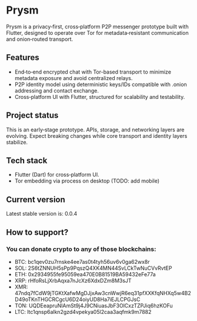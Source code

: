 # Prysm

Prysm is a privacy‑first, cross‑platform P2P messenger prototype built with Flutter, designed to operate over Tor for metadata‑resistant communication and onion‑routed transport.

## Features

- End‑to‑end encrypted chat with Tor-based transport to minimize metadata exposure and avoid centralized relays.
- P2P identity model using deterministic keys/IDs compatible with .onion addressing and contact exchange.
- Cross‑platform UI with Flutter, structured for scalability and testability.

## Project status

This is an early‑stage prototype. APIs, storage, and networking layers are evolving. Expect breaking changes while core transport and identity layers stabilize.

## Tech stack

- Flutter (Dart) for cross‑platform UI.
- Tor embedding via process on desktop (TODO: add mobile)

## Current version

Latest stable version is: 0.0.4

## How to support?

### You can donate crypto to any of those blockchains:
- BTC: bc1qev0zu7rnske4ee7as0t4tyh56uv6v0ga62wx8r
- SOL: 2S6tZNNUH5sPp9PqszQ4XK4MN44SvLCkTwNuCVvRvtEP
- ETH: 0x2934955fe95059ea470E0B81519BA59432eFe77a
- XRP: rHfoRsLjXrbAqxa7nJcXz6XdxDZm8M3sJT
- XMR: 47ndq7fCdW9jTGKtXafwMgDJjxAw3cnWwjR6eq31pfXXKfqNHXq5w4B2D49oTKnTHGCRCgcU6D24oiyUD8Ha7iEJLCPGJsC
- TON: UQDEeapruNlAmSt9j4J9CNiuasJbF3OlCxzTZPJiq6hzKOFu
- LTC: ltc1qnsp6alkn2gzd4vpekya05l2caa3aqfmk9m7882
